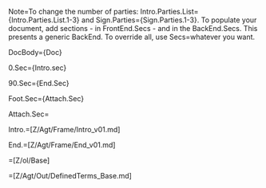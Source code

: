 Note=To change the number of parties: Intro.Parties.List={Intro.Parties.List.1-3} and Sign.Parties={Sign.Parties.1-3}.  To populate your document, add sections - in FrontEnd.Secs - and in the BackEnd.Secs.  This presents a generic BackEnd.  To override all, use Secs=whatever you want.

DocBody={Doc}

0.Sec={Intro.sec}<br>

90.Sec={End.Sec}

Foot.Sec={Attach.Sec}

Attach.Sec=</i>

Intro.=[Z/Agt/Frame/Intro_v01.md]

End.=[Z/Agt/Frame/End_v01.md]

=[Z/ol/Base]

=[Z/Agt/Out/DefinedTerms_Base.md]